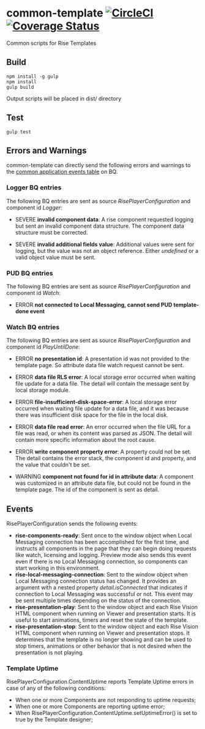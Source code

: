 # common-template [![CircleCI](https://circleci.com/gh/Rise-Vision/common-template/tree/master.svg?style=svg)](https://circleci.com/gh/Rise-Vision/workflows/common-template/tree/master) [![Coverage Status](https://coveralls.io/repos/github/Rise-Vision/common-template/badge.svg?branch=master)](https://coveralls.io/github/Rise-Vision/common-template?branch=master)
Common scripts for Rise Templates

## Build

```
npm install -g gulp
npm install
gulp build
```

Output scripts will be placed in dist/ directory

## Test

`
gulp test
`

## Errors and Warnings

common-template can directly send the following errors and warnings to the [common application events table](https://help.risevision.com/hc/en-us/articles/360020076252-Structure-of-Client-Side-Applications-Table) on BQ.

### Logger BQ entries

The following BQ entries are sent as source *RisePlayerConfiguration* and component id *Logger*:

- SEVERE **invalid component data**: A rise component requested logging but sent an invalid component data structure. The component data structure must be corrected.

- SEVERE **invalid additional fields value**: Additional values were sent for logging, but the value was not an object reference. Either *undefined* or a valid object value must be sent.

### PUD BQ entries

The following BQ entries are sent as source *RisePlayerConfiguration* and component id *Watch*:

- ERROR **not connected to Local Messaging, cannot send PUD template-done event**

### Watch BQ entries

The following BQ entries are sent as source *RisePlayerConfiguration* and component id *PlayUntilDone*:

- ERROR **no presentation id**: A presentation id was not provided to the template page. So attribute data file watch request cannot be sent.

- ERROR **data file RLS error**: A local storage error occurred when waiting file update for a data file. The detail will contain the message sent by local storage module.

- ERROR **file-insufficient-disk-space-error**: A local storage error occurred when waiting file update for a data file, and it was because there was insufficient disk space for the file in the local disk.

- ERROR **data file read error**: An error occurred when the file URL for a file was read, or when its content was parsed as JSON. The detail will contain more specific information about the root cause.

- ERROR **write component property error**: A property could not be set. The detail contains the error stack, the component id and property, and the value that couldn't be set.

- WARNING **component not found for id in attribute data**: A component was customized in an attribute data file, but could not be found in the template page. The id of the component is sent as detail.

## Events

RisePlayerConfiguration sends the following events:

- **rise-components-ready**: Sent once to the window object when Local Messaging connection has been accomplished for the first time, and instructs all components in the page that they can begin doing requests like watch, licensing and logging. Preview mode also sends this event even if there is no Local Messaging connection, so components can start working in this environment.
- **rise-local-messaging-connection**: Sent to the window object when Local Messaging connection status has changed. It provides an argument with a nested property *detail.isConnected* that indicates if connection to Local Messaging was successful or not. This event may be sent multiple times depending on the status of the connection.
- **rise-presentation-play**: Sent to the window object and each Rise Vision HTML component when running on Viewer and presentation starts. It is useful to start animations, timers and reset the state of the template.
- **rise-presentation-stop**: Sent to the window object and each Rise Vision HTML component when running on Viewer and presentation stops. It determines that the template is no longer showing and can be used to stop timers, animations or other behavior that is not desired when the presentation is not playing.

### Template Uptime
RisePlayerConfiguration.ContentUptime reports Template Uptime errors in case of any of the following conditions:

 - When one or more Components are not responding to uptime requests;
 - When one or more Components are reporting uptime error;
 - When RisePlayerConfiguration.ContentUptime.setUptimeError() is set to true by the Template designer;
